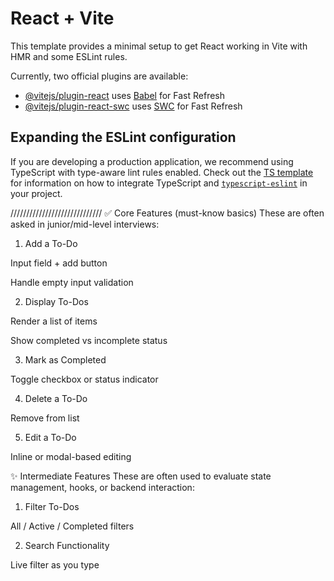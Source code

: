 # React + Vite

This template provides a minimal setup to get React working in Vite with HMR and some ESLint rules.

Currently, two official plugins are available:

- [@vitejs/plugin-react](https://github.com/vitejs/vite-plugin-react/blob/main/packages/plugin-react) uses [Babel](https://babeljs.io/) for Fast Refresh
- [@vitejs/plugin-react-swc](https://github.com/vitejs/vite-plugin-react/blob/main/packages/plugin-react-swc) uses [SWC](https://swc.rs/) for Fast Refresh

## Expanding the ESLint configuration

If you are developing a production application, we recommend using TypeScript with type-aware lint rules enabled. Check out the [TS template](https://github.com/vitejs/vite/tree/main/packages/create-vite/template-react-ts) for information on how to integrate TypeScript and [`typescript-eslint`](https://typescript-eslint.io) in your project.



/////////////////////////////
✅ Core Features (must-know basics)
These are often asked in junior/mid-level interviews:

1. Add a To-Do

Input field + add button

Handle empty input validation

2. Display To-Dos

Render a list of items

Show completed vs incomplete status

3. Mark as Completed

Toggle checkbox or status indicator

4. Delete a To-Do

Remove from list

5. Edit a To-Do

Inline or modal-based editing

✨ Intermediate Features
These are often used to evaluate state management, hooks, or backend interaction:

1. Filter To-Dos

All / Active / Completed filters

2. Search Functionality

Live filter as you type
